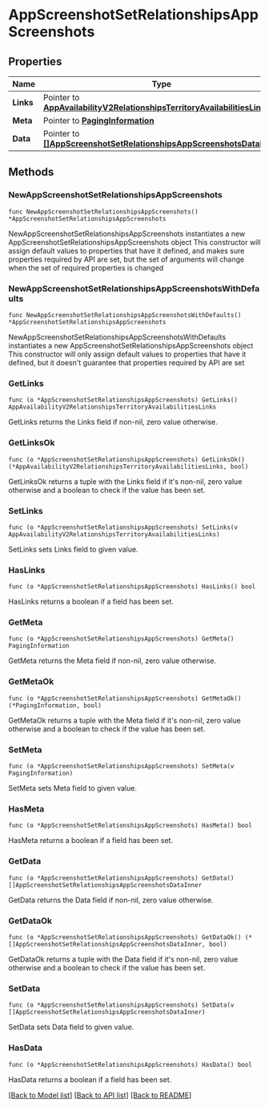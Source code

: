 # AppScreenshotSetRelationshipsAppScreenshots

## Properties

Name | Type | Description | Notes
------------ | ------------- | ------------- | -------------
**Links** | Pointer to [**AppAvailabilityV2RelationshipsTerritoryAvailabilitiesLinks**](AppAvailabilityV2RelationshipsTerritoryAvailabilitiesLinks.md) |  | [optional] 
**Meta** | Pointer to [**PagingInformation**](PagingInformation.md) |  | [optional] 
**Data** | Pointer to [**[]AppScreenshotSetRelationshipsAppScreenshotsDataInner**](AppScreenshotSetRelationshipsAppScreenshotsDataInner.md) |  | [optional] 

## Methods

### NewAppScreenshotSetRelationshipsAppScreenshots

`func NewAppScreenshotSetRelationshipsAppScreenshots() *AppScreenshotSetRelationshipsAppScreenshots`

NewAppScreenshotSetRelationshipsAppScreenshots instantiates a new AppScreenshotSetRelationshipsAppScreenshots object
This constructor will assign default values to properties that have it defined,
and makes sure properties required by API are set, but the set of arguments
will change when the set of required properties is changed

### NewAppScreenshotSetRelationshipsAppScreenshotsWithDefaults

`func NewAppScreenshotSetRelationshipsAppScreenshotsWithDefaults() *AppScreenshotSetRelationshipsAppScreenshots`

NewAppScreenshotSetRelationshipsAppScreenshotsWithDefaults instantiates a new AppScreenshotSetRelationshipsAppScreenshots object
This constructor will only assign default values to properties that have it defined,
but it doesn't guarantee that properties required by API are set

### GetLinks

`func (o *AppScreenshotSetRelationshipsAppScreenshots) GetLinks() AppAvailabilityV2RelationshipsTerritoryAvailabilitiesLinks`

GetLinks returns the Links field if non-nil, zero value otherwise.

### GetLinksOk

`func (o *AppScreenshotSetRelationshipsAppScreenshots) GetLinksOk() (*AppAvailabilityV2RelationshipsTerritoryAvailabilitiesLinks, bool)`

GetLinksOk returns a tuple with the Links field if it's non-nil, zero value otherwise
and a boolean to check if the value has been set.

### SetLinks

`func (o *AppScreenshotSetRelationshipsAppScreenshots) SetLinks(v AppAvailabilityV2RelationshipsTerritoryAvailabilitiesLinks)`

SetLinks sets Links field to given value.

### HasLinks

`func (o *AppScreenshotSetRelationshipsAppScreenshots) HasLinks() bool`

HasLinks returns a boolean if a field has been set.

### GetMeta

`func (o *AppScreenshotSetRelationshipsAppScreenshots) GetMeta() PagingInformation`

GetMeta returns the Meta field if non-nil, zero value otherwise.

### GetMetaOk

`func (o *AppScreenshotSetRelationshipsAppScreenshots) GetMetaOk() (*PagingInformation, bool)`

GetMetaOk returns a tuple with the Meta field if it's non-nil, zero value otherwise
and a boolean to check if the value has been set.

### SetMeta

`func (o *AppScreenshotSetRelationshipsAppScreenshots) SetMeta(v PagingInformation)`

SetMeta sets Meta field to given value.

### HasMeta

`func (o *AppScreenshotSetRelationshipsAppScreenshots) HasMeta() bool`

HasMeta returns a boolean if a field has been set.

### GetData

`func (o *AppScreenshotSetRelationshipsAppScreenshots) GetData() []AppScreenshotSetRelationshipsAppScreenshotsDataInner`

GetData returns the Data field if non-nil, zero value otherwise.

### GetDataOk

`func (o *AppScreenshotSetRelationshipsAppScreenshots) GetDataOk() (*[]AppScreenshotSetRelationshipsAppScreenshotsDataInner, bool)`

GetDataOk returns a tuple with the Data field if it's non-nil, zero value otherwise
and a boolean to check if the value has been set.

### SetData

`func (o *AppScreenshotSetRelationshipsAppScreenshots) SetData(v []AppScreenshotSetRelationshipsAppScreenshotsDataInner)`

SetData sets Data field to given value.

### HasData

`func (o *AppScreenshotSetRelationshipsAppScreenshots) HasData() bool`

HasData returns a boolean if a field has been set.


[[Back to Model list]](../README.md#documentation-for-models) [[Back to API list]](../README.md#documentation-for-api-endpoints) [[Back to README]](../README.md)


